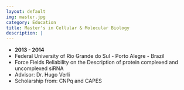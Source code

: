 ```yaml
---
layout: default
img: master.jpg
category: Education
title: Master's in Cellular & Molecular Biology
description: |
---
```


* __2013 - 2014__
* Federal University of Rio Grande do Sul - Porto Alegre - Brazil
* Force Fields Reliability on the Description of protein complexed and uncomplexed siRNA
* Advisor: Dr. Hugo Verli
* Scholarship from: CNPq and CAPES


